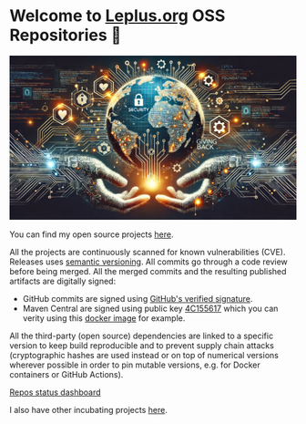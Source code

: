 # Welcome to [Leplus.org](https://www.leplus.org) OSS Repositories 👋

<p align="center">
  <img src="https://github.com/leplusorg/.github/blob/main/profile/open_source_bg_github.png?raw=true" alt="Banner"/>
</p>

You can find my open source projects [here](https://github.com/leplusorg?tab=repositories).

All the projects are continuously scanned for known vulnerabilities (CVE). Releases uses [semantic versioning](https://semver.org). All commits go through a code review before being merged. All the merged commits and the resulting published artifacts are digitally signed:
- GitHub commits are signed using [GitHub's verified signature](https://docs.github.com/github/authenticating-to-github/displaying-verification-statuses-for-all-of-your-commits).
- Maven Central are signed using public key [4C155617](https://pgp.mit.edu/pks/lookup?op=get&search=0x6B1B9BE54C155617) which you can verity using this [docker image](https://hub.docker.com/r/leplusorg/pgp-verify-jar) for example.

All the third-party (open source) dependencies are linked to a specific version to keep build reproducible and to prevent supply chain attacks (cryptographic hashes are used instead or on top of numerical versions wherever possible in order to pin mutable versions, e.g. for Docker containers or GitHub Actions).

[Repos status dashboard](https://github.com/leplusorg/actions-dashboard/blob/main/dashboard.md)

I also have other incubating projects [here](https://github.com/thomasleplus?tab=repositories).
